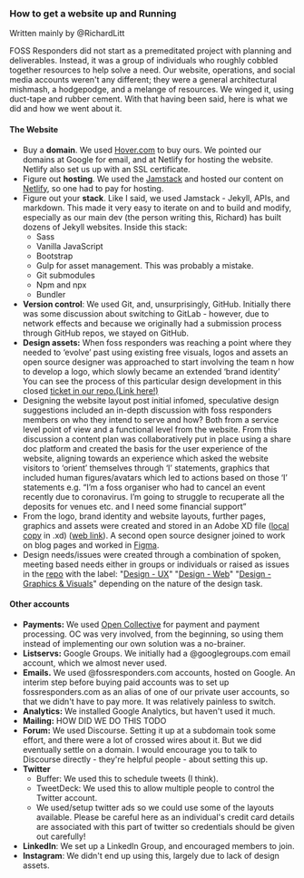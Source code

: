 ### How to get a website up and Running

Written mainly by @RichardLitt

FOSS Responders did not start as a premeditated project with planning and deliverables. Instead, it was a group of individuals who roughly cobbled together resources to help solve a need. Our website, operations, and social media accounts weren't any different; they were a general architectural mishmash, a hodgepodge, and a melange of resources. We winged it, using duct-tape and rubber cement. With that having been said, here is what we did and how we went about it.


#### The Website



*   Buy a **domain**. We used [Hover.com](hover.com) to buy ours. We pointed our domains at Google for email, and at Netlify for hosting the website. Netlify also set us up with an SSL certificate. 
*   Figure out **hosting**. We used the [Jamstack](https://jamstack.wtf/) and hosted our content on [Netlify](netlify.com), so one had to pay for hosting. 
*   Figure out your **stack**. Like I said, we used Jamstack - Jekyll, APIs, and markdown. This made it very easy to iterate on and to build and modify, especially as our main dev (the person writing this, Richard) has built dozens of Jekyll websites. Inside this stack:
    *   Sass
    *   Vanilla JavaScript
    *   Bootstrap
    *   Gulp for asset management. This was probably a mistake.
    *   Git submodules
    *   Npm and npx
    *   Bundler
*   **Version control**: We used Git, and, unsurprisingly, GitHub. Initially there was some discussion about switching to GitLab - however, due to network effects and because we originally had a submission process through GitHub repos, we stayed on GitHub.
*   **Design assets:** When foss responders was reaching a point where they needed to ‘evolve’ past using existing free visuals, logos and assets an open source designer was approached to start involving the team n how to develop a logo, which slowly became an extended ‘brand identity’ You can see the process of this particular design development in this closed [ticket in our repo.(Link here!)](https://github.com/foss-responders/fossresponders.com/issues/10)
*   Designing the website layout post initial infomed, speculative design suggestions included an in-depth discussion with foss responders members on who they intend to serve and how? Both from a service level point of view and a functional level from the website. From this discussion a content plan was collaboratively put in place using a share doc platform and created the basis for the user experience of the website, aligning towards an experience which asked the website visitors to ‘orient’ themselves through ‘I’ statements, graphics that included human figures/avatars which led to actions based on those ‘I’ statements e.g. “I’m a foss organiser who had to cancel an event recently due to coronavirus. I’m going to struggle to recuperate all the deposits for venues etc. and I need some financial support”
*   From the logo, brand identity and website layouts, further pages, graphics and assets were created and stored in an Adobe XD file ([local copy](https://drive.google.com/file/d/1v3VVVtEic4KNNPOb4WWnJkdKd-t_WIRF/view?usp=sharing) in .xd) ([web link](https://xd.adobe.com/view/8e9576cb-18da-4d9f-58b8-7d00d753377f-f8a4/)). A second open source designer joined to work on blog pages and worked in [Figma](https://www.figma.com/file/eqiXamWjAerrBr4ajtLf5Z/foss-responders?node-id=26%3A132).
*   Design needs/issues were created through a combination of spoken, meeting based needs either in groups or individuals or raised as issues in the [repo](https://github.com/foss-responders/fossresponders.com/issues) with the label: "[Design - UX](https://github.com/foss-responders/fossresponders.com/issues?q=is%3Aissue+is%3Aopen+label%3A%22Design+-+UX%22)" "[Design - Web](https://github.com/foss-responders/fossresponders.com/issues?q=is%3Aissue+is%3Aopen+label%3A%22Design+-+Web%22)" "[Design - Graphics & Visuals](https://github.com/foss-responders/fossresponders.com/issues?q=is%3Aissue+is%3Aopen+label%3A%22Design+-+Graphics+%26+Visuals%22)" depending on the nature of the design task.


#### Other accounts



*   **Payments:** We used [Open Collective](https://opencollective.com/) for payment and payment processing. OC was very involved, from the beginning, so using them instead of implementing our own solution was a no-brainer.
*   **Listservs:** Google Groups. We initially had a @googlegroups.com email account, which we almost never used.
*   **Emails.** We used @fossresponders.com accounts, hosted on Google. An interim step before buying paid accounts was to set up fossresponders.com as an alias of one of our private user accounts, so that we didn't have to pay more. It was relatively painless to switch.
*   **Analytics:** We installed Google Analytics, but haven't used it much.
*   **Mailing:** HOW DID WE DO THIS TODO
*   **Forum:** We used Discourse. Setting it up at a subdomain took some effort, and there were a lot of crossed wires about it. But we did eventually settle on a domain. I would encourage you to talk to Discourse directly - they're helpful people - about setting this up.
*   **Twitter**
    *   Buffer: We used this to schedule tweets (I think).
    *   TweetDeck: We used this to allow multiple people to control the Twitter account.
    *   We used/setup twitter ads so we could use some of the layouts available. Please be careful here as an individual's credit card details are associated with this part of twitter so credentials should be given out carefully!
*   **LinkedIn**: We set up a LinkedIn Group, and encouraged members to join.
*   **Instagram**: We didn't end up using this, largely due to lack of design assets.
